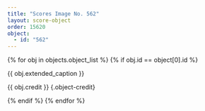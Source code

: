 ```yaml
---
title: "Scores Image No. 562"
layout: score-object
order: 15620
object:
  - id: "562"
---
```


{% for obj in objects.object_list %}
{% if obj.id == object[0].id %}

{{ obj.extended_caption }}

{{ obj.credit }} {.object-credit}

{% endif %}
{% endfor %}
